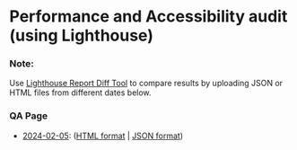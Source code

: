 

# Performance and Accessibility audit (using Lighthouse)

### Note:
Use [Lighthouse Report Diff Tool](https://googlechrome.github.io/lighthouse-ci/difftool/) to compare results by uploading JSON or HTML files from different dates below.

### QA Page

- [2024-02-05](qa_page/qa-report-2024-02-05.md): ([HTML format](qa_page/qa-report-2024-02-05.html) | [JSON format](qa_page/qa-report-2024-02-05.json))
